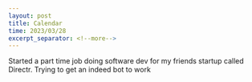 ```yaml
---
layout: post
title: Calendar
time: 2023/03/28
excerpt_separator: <!--more-->
---
```


Started a part time job doing software dev for my friends startup called Directr. 
Trying to get an indeed bot to work